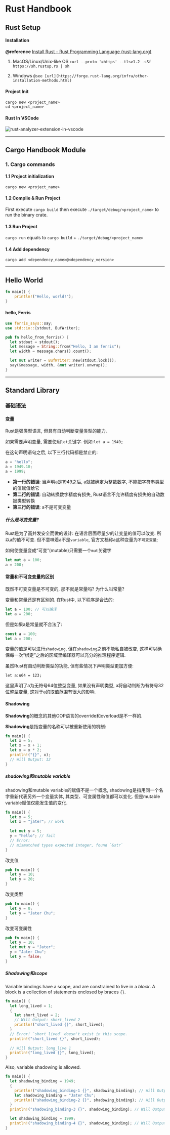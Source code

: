 # Rust Handbook

## Rust Setup

#### Installation

**@reference** [Install Rust - Rust Programming Language (rust-lang.org)](https://www.rust-lang.org/tools/install)

1. MacOS/Linux/Unix-like OS
`curl --proto '=https' --tlsv1.2 -sSf https://sh.rustup.rs | sh`

2. Windows
`@see [url](https://forge.rust-lang.org/infra/other-installation-methods.html)`

#### Project Init

```shell
cargo new <project_name>
cd <project_name>
```

#### Rust In VSCode

![rust-analyzer-extension-in-vscode](README.assets/rust-analyzer-vscode-extensions.png)

-----



## Cargo Handbook Module

### 1. Cargo commands

#### 1.1 Project initialization

`cargo new <project_name>`

#### 1.2 Complie & Run Project

First execute `cargo build` then execute `./target/debug/<project_name>` to run the binary crate.

#### 1.3 Run Project

`cargo run` equals to `cargo build` + `./target/debug/<project_name>`

#### 1.4 Add dependency

`cargo add <dependency_name>@<dependency_version>`

------



## Hello World

``` rust
fn main() {
    println!("Hello, world!");
}
```



#### hello, Ferris

``` rust
use ferris_says::say;
use std::io::{stdout, BufWriter};

pub fn hello_from_ferris() {
  let stdout = stdout();
  let message = String::from("Hello, I am ferris");
  let width = message.chars().count();

  let mut writer = BufWriter::new(stdout.lock());
  say(&message, width, &mut writer).unwrap();
}
```

------



## Standard Library

### 基础语法

#### 变量

Rust是强类型语言, 但具有自动判断变量类型的能力.

如果需要声明变量, 需要使用`let`关键字. 例如:`let a = 1949;`

在这句声明语句之后, 以下三行代码都是禁止的:

``` rust
a = "hello";
a = 1949.10;
a = 1999;
```

- **第一行的错误**: 当声明a是1949之后, a就被确定为整数数字, 不能把字符串类型的值赋值给它
- **第二行的错误**: 自动转换数字精度有损失, Rust语言不允许精度有损失的自动数据类型转换
- **第三行的错误**: a不是可变变量

##### 什么是可变变量?

Rust是为了高并发安全而做的设计: 在语言层面尽量少的让变量的值可以改变. 所以a的值不可变. 但不意味着a不是`variable`, 官方文档称a这种变量为`不可变变量`;

如何使变量变成“可变”(mutable)只需要一个`mut`关键字

``` rust
let mut a = 100;
a = 200;
```



#### 常量和不可变变量的区别

既然不可变变量是不可变的, 那不就是常量吗? 为什么叫常量?

变量和常量还是有区别的. 在Rust中, 以下程序是合法的:

``` rust
let a = 100; // 可以编译
let a = 200;
```

但是如果a是常量就不合法了:

``` rust
const a = 100;
let a = 200;
```

变量的值是可以进行`shadowing`, 但在`shadowing`之前不能私自被改变, 这样可以确保每一次“绑定”之后的区域里编译器可以充分的推理程序逻辑. 

虽然Rust有自动判断类型的功能, 但有些情况下声明类型更加方便:

`let a:u64 = 123;`

这里声明了a为无符号64位整型变量, 如果没有声明类型, a将自动判断为有符号32位整型变量, 这对于a的取值范围有很大的影响.



#### Shadowing

**Shadowing**的概念的其他OOP语言的override和overload是不一样的.

**Shadowing**是指变量的名称可以被重新使用的机制:

``` rust
fn main() {
  let x = 5;
  let x = x + 1;
  let x = x * 2;
  println!("{}", x);
  // Will Output: 12
}
```

##### shadowing和mutable variable

shadowing和mutable variable的赋值不是一个概念, shadowing是指用同一个名字重新代表另外一个变量实体, 其类型、可变属性和值都可以变化. 但是mutable variable赋值仅能发生值的变化.

``` rust
fn main() {
  let x = 5;
  let x = "jater"; // work
  
  let mut y = 5;
  y = "hello"; // fail
  // Error: 
  // mismatched types expected integer, found `&str`
}
```

改变值

``` rust
pub fn main() {
  let y = 10;
  let y = 20;
}
```

改变类型

``` rust
pub fn main() {
  let y = 0;
  let y = "Jater Chu";
}
```

改变可变属性

``` rust
pub fn main() {
  let y = 10;
  let mut y = "Jater";
  y = "Jater Chu";
  let y = false;
}
```



##### Shadowing和scope

Variable bindings have a scope, and are constrained to live in a *block*. A block is a collection of statements enclosed by braces `{}`.

``` rust
fn main() {
  let long_lived = 1;
  {
    let short_lived = 2;
    // Will Output: short_lived 2
    println!("short_lived {}", short_lived);
  }
  // Error! `short_lived` doesn't exist in this scope.
  println!("short_lived {}", short_lived);
  
  // Will Output: long_live 1
  println!("long_lived {}", long_lived);
}
```

Also, variable shadowing is allowed.

``` rust
fn main() {
  let shadowing_binding = 1949;
  {
    println!("shadowing_binding-1 {}", shadowing_binding); // Will Output: shadowing_binding-1 1949
    let shadowing_binding = "Jater Chu";
    println!("shadowing_binding-2 {}", shadowing_binding); // Will Output: shadowing_binding-2 Jater Chu
  }
  println!("shadowing_binding-3 {}", shadowing_binding); // Will Output: shadowing_binding-3 1949

  let shadowing_binding = 1999;
  println!("shadowing_binding-4 {}", shadowing_binding); // Will Output: shadowing_binding-1 1999
}
```

